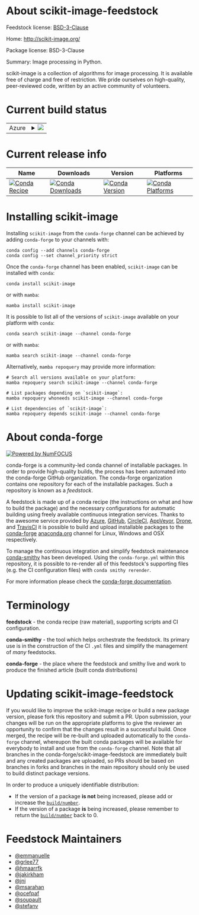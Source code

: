 About scikit-image-feedstock
============================

Feedstock license: [BSD-3-Clause](https://github.com/conda-forge/scikit-image-feedstock/blob/main/LICENSE.txt)

Home: http://scikit-image.org/

Package license: BSD-3-Clause

Summary: Image processing in Python.

scikit-image is a collection of algorithms for image processing.
It is available free of charge and free of restriction.
We pride ourselves on high-quality, peer-reviewed code,
written by an active community of volunteers.


Current build status
====================


<table>
    
  <tr>
    <td>Azure</td>
    <td>
      <details>
        <summary>
          <a href="https://dev.azure.com/conda-forge/feedstock-builds/_build/latest?definitionId=1882&branchName=main">
            <img src="https://dev.azure.com/conda-forge/feedstock-builds/_apis/build/status/scikit-image-feedstock?branchName=main">
          </a>
        </summary>
        <table>
          <thead><tr><th>Variant</th><th>Status</th></tr></thead>
          <tbody><tr>
              <td>linux_64_numpy1.22python3.10.____cpythonpython_implcpython</td>
              <td>
                <a href="https://dev.azure.com/conda-forge/feedstock-builds/_build/latest?definitionId=1882&branchName=main">
                  <img src="https://dev.azure.com/conda-forge/feedstock-builds/_apis/build/status/scikit-image-feedstock?branchName=main&jobName=linux&configuration=linux%20linux_64_numpy1.22python3.10.____cpythonpython_implcpython" alt="variant">
                </a>
              </td>
            </tr><tr>
              <td>linux_64_numpy1.23python3.11.____cpythonpython_implcpython</td>
              <td>
                <a href="https://dev.azure.com/conda-forge/feedstock-builds/_build/latest?definitionId=1882&branchName=main">
                  <img src="https://dev.azure.com/conda-forge/feedstock-builds/_apis/build/status/scikit-image-feedstock?branchName=main&jobName=linux&configuration=linux%20linux_64_numpy1.23python3.11.____cpythonpython_implcpython" alt="variant">
                </a>
              </td>
            </tr><tr>
              <td>linux_64_numpy1.26python3.12.____cpythonpython_implcpython</td>
              <td>
                <a href="https://dev.azure.com/conda-forge/feedstock-builds/_build/latest?definitionId=1882&branchName=main">
                  <img src="https://dev.azure.com/conda-forge/feedstock-builds/_apis/build/status/scikit-image-feedstock?branchName=main&jobName=linux&configuration=linux%20linux_64_numpy1.26python3.12.____cpythonpython_implcpython" alt="variant">
                </a>
              </td>
            </tr><tr>
              <td>linux_aarch64_numpy1.22python3.10.____cpythonpython_implcpython</td>
              <td>
                <a href="https://dev.azure.com/conda-forge/feedstock-builds/_build/latest?definitionId=1882&branchName=main">
                  <img src="https://dev.azure.com/conda-forge/feedstock-builds/_apis/build/status/scikit-image-feedstock?branchName=main&jobName=linux&configuration=linux%20linux_aarch64_numpy1.22python3.10.____cpythonpython_implcpython" alt="variant">
                </a>
              </td>
            </tr><tr>
              <td>linux_aarch64_numpy1.23python3.11.____cpythonpython_implcpython</td>
              <td>
                <a href="https://dev.azure.com/conda-forge/feedstock-builds/_build/latest?definitionId=1882&branchName=main">
                  <img src="https://dev.azure.com/conda-forge/feedstock-builds/_apis/build/status/scikit-image-feedstock?branchName=main&jobName=linux&configuration=linux%20linux_aarch64_numpy1.23python3.11.____cpythonpython_implcpython" alt="variant">
                </a>
              </td>
            </tr><tr>
              <td>linux_aarch64_numpy1.26python3.12.____cpythonpython_implcpython</td>
              <td>
                <a href="https://dev.azure.com/conda-forge/feedstock-builds/_build/latest?definitionId=1882&branchName=main">
                  <img src="https://dev.azure.com/conda-forge/feedstock-builds/_apis/build/status/scikit-image-feedstock?branchName=main&jobName=linux&configuration=linux%20linux_aarch64_numpy1.26python3.12.____cpythonpython_implcpython" alt="variant">
                </a>
              </td>
            </tr><tr>
              <td>linux_ppc64le_numpy1.22python3.10.____cpythonpython_implcpython</td>
              <td>
                <a href="https://dev.azure.com/conda-forge/feedstock-builds/_build/latest?definitionId=1882&branchName=main">
                  <img src="https://dev.azure.com/conda-forge/feedstock-builds/_apis/build/status/scikit-image-feedstock?branchName=main&jobName=linux&configuration=linux%20linux_ppc64le_numpy1.22python3.10.____cpythonpython_implcpython" alt="variant">
                </a>
              </td>
            </tr><tr>
              <td>linux_ppc64le_numpy1.23python3.11.____cpythonpython_implcpython</td>
              <td>
                <a href="https://dev.azure.com/conda-forge/feedstock-builds/_build/latest?definitionId=1882&branchName=main">
                  <img src="https://dev.azure.com/conda-forge/feedstock-builds/_apis/build/status/scikit-image-feedstock?branchName=main&jobName=linux&configuration=linux%20linux_ppc64le_numpy1.23python3.11.____cpythonpython_implcpython" alt="variant">
                </a>
              </td>
            </tr><tr>
              <td>linux_ppc64le_numpy1.26python3.12.____cpythonpython_implcpython</td>
              <td>
                <a href="https://dev.azure.com/conda-forge/feedstock-builds/_build/latest?definitionId=1882&branchName=main">
                  <img src="https://dev.azure.com/conda-forge/feedstock-builds/_apis/build/status/scikit-image-feedstock?branchName=main&jobName=linux&configuration=linux%20linux_ppc64le_numpy1.26python3.12.____cpythonpython_implcpython" alt="variant">
                </a>
              </td>
            </tr><tr>
              <td>osx_64_numpy1.22python3.10.____cpythonpython_implcpython</td>
              <td>
                <a href="https://dev.azure.com/conda-forge/feedstock-builds/_build/latest?definitionId=1882&branchName=main">
                  <img src="https://dev.azure.com/conda-forge/feedstock-builds/_apis/build/status/scikit-image-feedstock?branchName=main&jobName=osx&configuration=osx%20osx_64_numpy1.22python3.10.____cpythonpython_implcpython" alt="variant">
                </a>
              </td>
            </tr><tr>
              <td>osx_64_numpy1.23python3.11.____cpythonpython_implcpython</td>
              <td>
                <a href="https://dev.azure.com/conda-forge/feedstock-builds/_build/latest?definitionId=1882&branchName=main">
                  <img src="https://dev.azure.com/conda-forge/feedstock-builds/_apis/build/status/scikit-image-feedstock?branchName=main&jobName=osx&configuration=osx%20osx_64_numpy1.23python3.11.____cpythonpython_implcpython" alt="variant">
                </a>
              </td>
            </tr><tr>
              <td>osx_64_numpy1.26python3.12.____cpythonpython_implcpython</td>
              <td>
                <a href="https://dev.azure.com/conda-forge/feedstock-builds/_build/latest?definitionId=1882&branchName=main">
                  <img src="https://dev.azure.com/conda-forge/feedstock-builds/_apis/build/status/scikit-image-feedstock?branchName=main&jobName=osx&configuration=osx%20osx_64_numpy1.26python3.12.____cpythonpython_implcpython" alt="variant">
                </a>
              </td>
            </tr><tr>
              <td>osx_arm64_numpy1.22python3.10.____cpython</td>
              <td>
                <a href="https://dev.azure.com/conda-forge/feedstock-builds/_build/latest?definitionId=1882&branchName=main">
                  <img src="https://dev.azure.com/conda-forge/feedstock-builds/_apis/build/status/scikit-image-feedstock?branchName=main&jobName=osx&configuration=osx%20osx_arm64_numpy1.22python3.10.____cpython" alt="variant">
                </a>
              </td>
            </tr><tr>
              <td>osx_arm64_numpy1.23python3.11.____cpython</td>
              <td>
                <a href="https://dev.azure.com/conda-forge/feedstock-builds/_build/latest?definitionId=1882&branchName=main">
                  <img src="https://dev.azure.com/conda-forge/feedstock-builds/_apis/build/status/scikit-image-feedstock?branchName=main&jobName=osx&configuration=osx%20osx_arm64_numpy1.23python3.11.____cpython" alt="variant">
                </a>
              </td>
            </tr><tr>
              <td>osx_arm64_numpy1.26python3.12.____cpython</td>
              <td>
                <a href="https://dev.azure.com/conda-forge/feedstock-builds/_build/latest?definitionId=1882&branchName=main">
                  <img src="https://dev.azure.com/conda-forge/feedstock-builds/_apis/build/status/scikit-image-feedstock?branchName=main&jobName=osx&configuration=osx%20osx_arm64_numpy1.26python3.12.____cpython" alt="variant">
                </a>
              </td>
            </tr><tr>
              <td>win_64_numpy1.22python3.10.____cpythonpython_implcpython</td>
              <td>
                <a href="https://dev.azure.com/conda-forge/feedstock-builds/_build/latest?definitionId=1882&branchName=main">
                  <img src="https://dev.azure.com/conda-forge/feedstock-builds/_apis/build/status/scikit-image-feedstock?branchName=main&jobName=win&configuration=win%20win_64_numpy1.22python3.10.____cpythonpython_implcpython" alt="variant">
                </a>
              </td>
            </tr><tr>
              <td>win_64_numpy1.23python3.11.____cpythonpython_implcpython</td>
              <td>
                <a href="https://dev.azure.com/conda-forge/feedstock-builds/_build/latest?definitionId=1882&branchName=main">
                  <img src="https://dev.azure.com/conda-forge/feedstock-builds/_apis/build/status/scikit-image-feedstock?branchName=main&jobName=win&configuration=win%20win_64_numpy1.23python3.11.____cpythonpython_implcpython" alt="variant">
                </a>
              </td>
            </tr><tr>
              <td>win_64_numpy1.26python3.12.____cpythonpython_implcpython</td>
              <td>
                <a href="https://dev.azure.com/conda-forge/feedstock-builds/_build/latest?definitionId=1882&branchName=main">
                  <img src="https://dev.azure.com/conda-forge/feedstock-builds/_apis/build/status/scikit-image-feedstock?branchName=main&jobName=win&configuration=win%20win_64_numpy1.26python3.12.____cpythonpython_implcpython" alt="variant">
                </a>
              </td>
            </tr>
          </tbody>
        </table>
      </details>
    </td>
  </tr>
</table>

Current release info
====================

| Name | Downloads | Version | Platforms |
| --- | --- | --- | --- |
| [![Conda Recipe](https://img.shields.io/badge/recipe-scikit--image-green.svg)](https://anaconda.org/conda-forge/scikit-image) | [![Conda Downloads](https://img.shields.io/conda/dn/conda-forge/scikit-image.svg)](https://anaconda.org/conda-forge/scikit-image) | [![Conda Version](https://img.shields.io/conda/vn/conda-forge/scikit-image.svg)](https://anaconda.org/conda-forge/scikit-image) | [![Conda Platforms](https://img.shields.io/conda/pn/conda-forge/scikit-image.svg)](https://anaconda.org/conda-forge/scikit-image) |

Installing scikit-image
=======================

Installing `scikit-image` from the `conda-forge` channel can be achieved by adding `conda-forge` to your channels with:

```
conda config --add channels conda-forge
conda config --set channel_priority strict
```

Once the `conda-forge` channel has been enabled, `scikit-image` can be installed with `conda`:

```
conda install scikit-image
```

or with `mamba`:

```
mamba install scikit-image
```

It is possible to list all of the versions of `scikit-image` available on your platform with `conda`:

```
conda search scikit-image --channel conda-forge
```

or with `mamba`:

```
mamba search scikit-image --channel conda-forge
```

Alternatively, `mamba repoquery` may provide more information:

```
# Search all versions available on your platform:
mamba repoquery search scikit-image --channel conda-forge

# List packages depending on `scikit-image`:
mamba repoquery whoneeds scikit-image --channel conda-forge

# List dependencies of `scikit-image`:
mamba repoquery depends scikit-image --channel conda-forge
```


About conda-forge
=================

[![Powered by
NumFOCUS](https://img.shields.io/badge/powered%20by-NumFOCUS-orange.svg?style=flat&colorA=E1523D&colorB=007D8A)](https://numfocus.org)

conda-forge is a community-led conda channel of installable packages.
In order to provide high-quality builds, the process has been automated into the
conda-forge GitHub organization. The conda-forge organization contains one repository
for each of the installable packages. Such a repository is known as a *feedstock*.

A feedstock is made up of a conda recipe (the instructions on what and how to build
the package) and the necessary configurations for automatic building using freely
available continuous integration services. Thanks to the awesome service provided by
[Azure](https://azure.microsoft.com/en-us/services/devops/), [GitHub](https://github.com/),
[CircleCI](https://circleci.com/), [AppVeyor](https://www.appveyor.com/),
[Drone](https://cloud.drone.io/welcome), and [TravisCI](https://travis-ci.com/)
it is possible to build and upload installable packages to the
[conda-forge](https://anaconda.org/conda-forge) [anaconda.org](https://anaconda.org/)
channel for Linux, Windows and OSX respectively.

To manage the continuous integration and simplify feedstock maintenance
[conda-smithy](https://github.com/conda-forge/conda-smithy) has been developed.
Using the ``conda-forge.yml`` within this repository, it is possible to re-render all of
this feedstock's supporting files (e.g. the CI configuration files) with ``conda smithy rerender``.

For more information please check the [conda-forge documentation](https://conda-forge.org/docs/).

Terminology
===========

**feedstock** - the conda recipe (raw material), supporting scripts and CI configuration.

**conda-smithy** - the tool which helps orchestrate the feedstock.
                   Its primary use is in the construction of the CI ``.yml`` files
                   and simplify the management of *many* feedstocks.

**conda-forge** - the place where the feedstock and smithy live and work to
                  produce the finished article (built conda distributions)


Updating scikit-image-feedstock
===============================

If you would like to improve the scikit-image recipe or build a new
package version, please fork this repository and submit a PR. Upon submission,
your changes will be run on the appropriate platforms to give the reviewer an
opportunity to confirm that the changes result in a successful build. Once
merged, the recipe will be re-built and uploaded automatically to the
`conda-forge` channel, whereupon the built conda packages will be available for
everybody to install and use from the `conda-forge` channel.
Note that all branches in the conda-forge/scikit-image-feedstock are
immediately built and any created packages are uploaded, so PRs should be based
on branches in forks and branches in the main repository should only be used to
build distinct package versions.

In order to produce a uniquely identifiable distribution:
 * If the version of a package **is not** being increased, please add or increase
   the [``build/number``](https://docs.conda.io/projects/conda-build/en/latest/resources/define-metadata.html#build-number-and-string).
 * If the version of a package **is** being increased, please remember to return
   the [``build/number``](https://docs.conda.io/projects/conda-build/en/latest/resources/define-metadata.html#build-number-and-string)
   back to 0.

Feedstock Maintainers
=====================

* [@emmanuelle](https://github.com/emmanuelle/)
* [@grlee77](https://github.com/grlee77/)
* [@hmaarrfk](https://github.com/hmaarrfk/)
* [@jakirkham](https://github.com/jakirkham/)
* [@jni](https://github.com/jni/)
* [@msarahan](https://github.com/msarahan/)
* [@ocefpaf](https://github.com/ocefpaf/)
* [@soupault](https://github.com/soupault/)
* [@stefanv](https://github.com/stefanv/)

